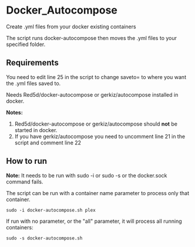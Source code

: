 # Docker_Autocompose
Create .yml files from your docker existing containers

The script runs docker-autocompose then moves the .yml files to your specified folder.

## Requirements

You need to edit line 25 in the script to change saveto= to where you want the .yml files saved to.

Needs Red5d/docker-autocompose or gerkiz/autocompose installed in docker.

**Notes:** 
1. Red5d/docker-autocompose or gerkiz/autocompose should **not** be started in docker.
2. If you have gerkiz/autocompose you need to uncomment line 21 in the script and comment line 22

## How to run

**Note:** It needs to be run with sudo -i or sudo -s or the docker.sock command fails.

The script can be run with a container name parameter to process only that container. 
```
sudo -i docker-autocompose.sh plex
```

If run with no parameter, or the "all" parameter, it will process all running containers: 
```
sudo -s docker-autocompose.sh
```

